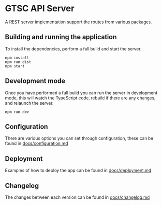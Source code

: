 # GTSC API Server

A REST server implementation support the routes from various packages.

## Building and running the application

To install the dependencies, perform a full build and start the server.

```shell
npm install
npm run dist
npm start
```

## Development mode

Once you have performed a full build you can run the server in development mode, this will watch the TypeScript code, rebuild if there are any changes, and relaunch the server.

```shell
npm run dev
```

## Configuration

There are various options you can set through configuration, these can be found in [docs/configuration.md](docs/configuration.md)

## Deployment

Examples of how to deploy the app can be found in [docs/deployment.md](docs/deployment.md)

## Changelog

The changes between each version can be found in [docs/changelog.md](docs/changelog.md)
